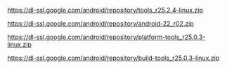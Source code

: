 https://dl-ssl.google.com/android/repository/tools_r25.2.4-linux.zip

https://dl-ssl.google.com/android/repository/android-22_r02.zip

https://dl-ssl.google.com/android/repository/platform-tools_r25.0.3-linux.zip

https://dl-ssl.google.com/android/repository/build-tools_r25.0.3-linux.zip

